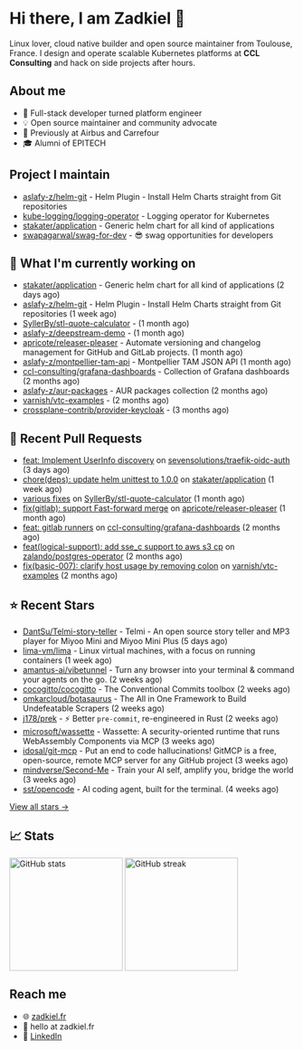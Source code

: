 # Hi there, I am Zadkiel 👋

Linux lover, cloud native builder and open source maintainer from Toulouse, France. I design and operate scalable Kubernetes platforms at **CCL Consulting** and hack on side projects after hours.

## About me

* 💼 Full-stack developer turned platform engineer
* 💡 Open source maintainer and community advocate
* 🏢 Previously at Airbus and Carrefour
* 🎓 Alumni of EPITECH

## Project I maintain

- [aslafy-z/helm-git](https://github.com/aslafy-z/helm-git) - Helm Plugin - Install Helm Charts straight from Git repositories
- [kube-logging/logging-operator](https://github.com/kube-logging/logging-operator) - Logging operator for Kubernetes
- [stakater/application](https://github.com/stakater/application) - Generic helm chart for all kind of applications
- [swapagarwal/swag-for-dev](https://github.com/swapagarwal/swag-for-dev) - 😎 swag opportunities for developers

## 👷 What I'm currently working on


- [stakater/application](https://github.com/stakater/application) - Generic helm chart for all kind of applications (2 days ago)
- [aslafy-z/helm-git](https://github.com/aslafy-z/helm-git) - Helm Plugin - Install Helm Charts straight from Git repositories (1 week ago)
- [SyllerBy/stl-quote-calculator](https://github.com/SyllerBy/stl-quote-calculator) -  (1 month ago)
- [aslafy-z/deepstream-demo](https://github.com/aslafy-z/deepstream-demo) -  (1 month ago)
- [apricote/releaser-pleaser](https://github.com/apricote/releaser-pleaser) - Automate versioning and changelog management for GitHub and GitLab projects. (1 month ago)
- [aslafy-z/montpellier-tam-api](https://github.com/aslafy-z/montpellier-tam-api) - Montpellier TAM JSON API (1 month ago)
- [ccl-consulting/grafana-dashboards](https://github.com/ccl-consulting/grafana-dashboards) - Collection of Grafana dashboards (2 months ago)
- [aslafy-z/aur-packages](https://github.com/aslafy-z/aur-packages) - AUR packages collection (2 months ago)
- [varnish/vtc-examples](https://github.com/varnish/vtc-examples) -  (2 months ago)
- [crossplane-contrib/provider-keycloak](https://github.com/crossplane-contrib/provider-keycloak) -  (3 months ago)



## 🔨 Recent Pull Requests


- [feat: Implement UserInfo discovery](https://github.com/sevensolutions/traefik-oidc-auth/pull/206) on [sevensolutions/traefik-oidc-auth](https://github.com/sevensolutions/traefik-oidc-auth) (3 days ago)
- [chore(deps): update helm unittest to 1.0.0](https://github.com/stakater/application/pull/430) on [stakater/application](https://github.com/stakater/application) (1 week ago)
- [various fixes](https://github.com/SyllerBy/stl-quote-calculator/pull/1) on [SyllerBy/stl-quote-calculator](https://github.com/SyllerBy/stl-quote-calculator) (1 month ago)
- [fix(gitlab): support Fast-forward merge](https://github.com/apricote/releaser-pleaser/pull/210) on [apricote/releaser-pleaser](https://github.com/apricote/releaser-pleaser) (1 month ago)
- [feat: gitlab runners](https://github.com/ccl-consulting/grafana-dashboards/pull/1) on [ccl-consulting/grafana-dashboards](https://github.com/ccl-consulting/grafana-dashboards) (2 months ago)
- [feat(logical-support): add sse_c support to aws s3 cp](https://github.com/zalando/postgres-operator/pull/2926) on [zalando/postgres-operator](https://github.com/zalando/postgres-operator) (2 months ago)
- [fix(basic-007): clarify host usage by removing colon](https://github.com/varnish/vtc-examples/pull/2) on [varnish/vtc-examples](https://github.com/varnish/vtc-examples) (2 months ago)

## ⭐ Recent Stars


- [DantSu/Telmi-story-teller](https://github.com/DantSu/Telmi-story-teller) - Telmi - An open source story teller and MP3 player for Miyoo Mini and Miyoo Mini Plus (5 days ago)
- [lima-vm/lima](https://github.com/lima-vm/lima) - Linux virtual machines, with a focus on running containers (1 week ago)
- [amantus-ai/vibetunnel](https://github.com/amantus-ai/vibetunnel) - Turn any browser into your terminal &amp; command your agents on the go. (2 weeks ago)
- [cocogitto/cocogitto](https://github.com/cocogitto/cocogitto) - The Conventional Commits toolbox (2 weeks ago)
- [omkarcloud/botasaurus](https://github.com/omkarcloud/botasaurus) - The All in One Framework to Build Undefeatable Scrapers (2 weeks ago)
- [j178/prek](https://github.com/j178/prek) - ⚡ Better `pre-commit`, re-engineered in Rust (2 weeks ago)
- [microsoft/wassette](https://github.com/microsoft/wassette) - Wassette: A security-oriented runtime that runs WebAssembly Components via MCP (3 weeks ago)
- [idosal/git-mcp](https://github.com/idosal/git-mcp) - Put an end to code hallucinations! GitMCP is a free, open-source, remote MCP server for any GitHub project (3 weeks ago)
- [mindverse/Second-Me](https://github.com/mindverse/Second-Me) - Train your AI self, amplify you, bridge the world (3 weeks ago)
- [sst/opencode](https://github.com/sst/opencode) - AI coding agent, built for the terminal. (4 weeks ago)

[View all stars →](https://github.com/aslafy-z?tab=stars)

## 📈 Stats

<a href="#"><img height=200 align="center" src="https://github-readme-stats.vercel.app/api?username=aslafy-z&show_icons=true&count_private=true&hide_border=true&theme=transparent" alt="GitHub stats" /></a>
<a href="#"><img height=200 align="center" src="https://github-readme-streak-stats-eight.vercel.app/?user=aslafy-z&hide_border=true&theme=transparent" alt="GitHub streak" /></a>

## Reach me

* 🌐 [zadkiel.fr](https://zadkiel.fr)
* 💬 hello at zadkiel.fr
* 🤝 [LinkedIn](https://go.zadkiel.fr/linkedin)
